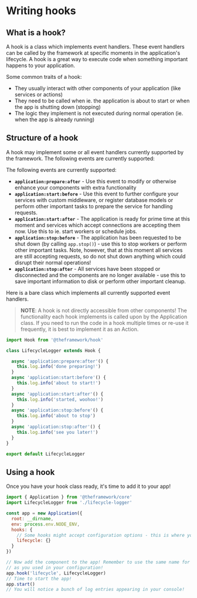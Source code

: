 # Writing hooks

## What is a hook?

A hook is a class which implements event handlers. These event handlers can be called by the framework at specific moments in the application's lifecycle. A hook is a great way to execute code when something important happens to your application.

Some common traits of a hook:

- They usually interact with other components of your application (like services or actions)
- They need to be called when ie. the application is about to start or when the app is shutting down (stopping)
- The logic they implement is not executed during normal operation (ie. when the app is already running)

## Structure of a hook

A hook may implement some or all event handlers currently supported by the framework. The following events are currently supported:

The following events are currently supported:

- **`application:prepare:after`** - Use this event to modify or otherwise enhance your components with extra functionality
- **`application:start:before`** - Use this event to further configure your services with custom middleware, or register database models or perform other important tasks to prepare the service for handling requests.
- **`application:start:after`** - The application is ready for prime time at this moment and services which accept connections are accepting them now. Use this to ie. start workers or schedule jobs.
- **`application:stop:before`** - The application has been requested to be shut down (by calling `app.stop()`) - use this to stop workers or perform other important tasks. Note, however, that at this moment all services are still accepting requests, so do not shut down anything which could disrupt their normal operations!
- **`application:stop:after`** - All services have been stopped or disconnected and the components are no longer available - use this to save important information to disk or perform other important cleanup.

Here is a bare class which implements all currently supported event handlers.

> **NOTE**: A hook is not directly accessible from other components! The functionality each hook implements is called upon by the Application class. If you need to run the code in a hook multiple times or re-use it frequently, it is best to implement it as an Action.

```js
import Hook from '@theframework/hook'

class LifecycleLogger extends Hook {

  async 'application:prepare:after'() {
    this.log.info('done preparing!')
  }
  async 'application:start:before'() {
    this.log.info('about to start!')
  }
  async 'application:start:after'() {
    this.log.info('started, woohoo!')
  }
  async 'application:stop:before'() {
    this.log.info('about to stop')
  }
  async 'application:stop:after'() {
    this.log.info('see you later!')
  }
}

export default LifecycleLogger
```

## Using a hook

Once you have your hook class ready, it's time to add it to your app!

```js
import { Application } from '@theframework/core'
import LifecycleLogger from './lifecycle-logger'

const app = new Application({
  root: __dirname,
  env: process.env.NODE_ENV,
  hooks: {
    // Some hooks might accept configuration options - this is where you would put them!
    lifecycle: {}
  }
})

// Now add the component to the app! Remember to use the same name for the component
// as you used in your configuration!
app.hook('lifecycle', LifecycleLogger)
// Time to start the app!
app.start()
// You will notice a bunch of log entries appearing in your console!
```
